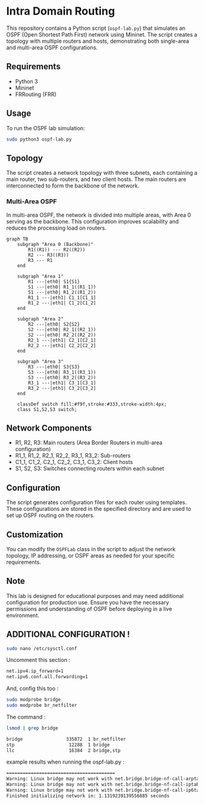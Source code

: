 # Intra Domain Routing 

This repository contains a Python script (`ospf-lab.py`) that simulates an OSPF (Open Shortest Path First) network using Mininet. The script creates a topology with multiple routers and hosts, demonstrating both single-area and multi-area OSPF configurations.

## Requirements

- Python 3
- Mininet
- FRRouting (FRR)

## Usage

To run the OSPF lab simulation:

```bash
sudo python3 ospf-lab.py
```

## Topology

The script creates a network topology with three subnets, each containing a main router, two sub-routers, and two client hosts. The main routers are interconnected to form the backbone of the network.

### Multi-Area OSPF

In multi-area OSPF, the network is divided into multiple areas, with Area 0 serving as the backbone. This configuration improves scalability and reduces the processing load on routers.

```mermaid
graph TB
    subgraph "Area 0 (Backbone)"
        R1((R1)) --- R2((R2))
        R2 --- R3((R3))
        R3 --- R1
    end
    
    subgraph "Area 1"
        R1 ---|eth0| S1{S1}
        S1 ---|eth0| R1_1((R1_1))
        S1 ---|eth0| R1_2((R1_2))
        R1_1 ---|eth1| C1_1[C1_1]
        R1_2 ---|eth1| C1_2[C1_2]
    end
    
    subgraph "Area 2"
        R2 ---|eth0| S2{S2}
        S2 ---|eth0| R2_1((R2_1))
        S2 ---|eth0| R2_2((R2_2))
        R2_1 ---|eth1| C2_1[C2_1]
        R2_2 ---|eth1| C2_2[C2_2]
    end
    
    subgraph "Area 3"
        R3 ---|eth0| S3{S3}
        S3 ---|eth0| R3_1((R3_1))
        S3 ---|eth0| R3_2((R3_2))
        R3_1 ---|eth1| C3_1[C3_1]
        R3_2 ---|eth1| C3_2[C3_2]
    end

    classDef switch fill:#f9f,stroke:#333,stroke-width:4px;
    class S1,S2,S3 switch;
```

## Network Components

- R1, R2, R3: Main routers (Area Border Routers in multi-area configuration)
- R1_1, R1_2, R2_1, R2_2, R3_1, R3_2: Sub-routers
- C1_1, C1_2, C2_1, C2_2, C3_1, C3_2: Client hosts
- S1, S2, S3: Switches connecting routers within each subnet

## Configuration

The script generates configuration files for each router using templates. These configurations are stored in the specified directory and are used to set up OSPF routing on the routers.

## Customization

You can modify the `OSPFLab` class in the script to adjust the network topology, IP addressing, or OSPF areas as needed for your specific requirements.

## Note

This lab is designed for educational purposes and may need additional configuration for production use. Ensure you have the necessary permissions and understanding of OSPF before deploying in a live environment.

## ADDITIONAL CONFIGURATION !
```bash
sudo nano /etc/sysctl.conf
```
Uncomment this section :
```bash
net.ipv4.ip_forward=1
net.ipv6.conf.all.forwarding=1
```

And, config this too :
```bash
sudo modprobe bridge
sudo modprobe br_netfilter
```

The command :
```bash
lsmod | grep bridge
```
```bash
bridge                335872  1 br_netfilter
stp                    12288  1 bridge
llc                    16384  2 bridge,stp
```

example results when running the ospf-lab.py :
```bash
========================================
Warning: Linux bridge may not work with net.bridge.bridge-nf-call-arptables = 1
Warning: Linux bridge may not work with net.bridge.bridge-nf-call-iptables = 1
Warning: Linux bridge may not work with net.bridge.bridge-nf-call-ip6tables = 1
Finished initializing network in: 1.1319239139556885 seconds
```
